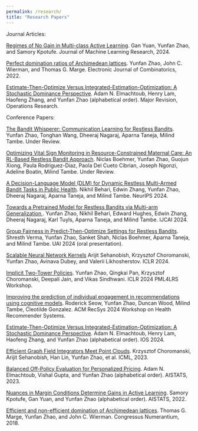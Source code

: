 ```yaml
---
permalink: /research/
title: "Research Papers"
---
```


Journal Articles:

[Regimes of No Gain in Multi-class Active Learning](https://www.jmlr.org/papers/volume25/23-0234/23-0234.pdf). Gan Yuan, Yunfan Zhao, and Samory Kpotufe. Journal of Machine Learning Research, 2024. 

[Perfect domination ratios of Archimedean lattices](https://www.combinatorics.org/ojs/index.php/eljc/article/view/v29i3p60). Yunfan Zhao, John C. Wierman, and Thomas G. Marge. Electronic Journal of Combinatorics, 2022.

[Estimate-Then-Optimize Versus Integrated-Estimation-Optimization: A Stochastic Dominance Perspective](https://arxiv.org/abs/2304.06833). Adam N. Elmachtoub, Henry Lam, Haofeng Zhang, and Yunfan Zhao (alphabetical order). Major Revision, Operations Research. 


Conference Papers: 

[The Bandit Whisperer: Communication Learning for Restless Bandits](https://arxiv.org/abs/2408.05686). Yunfan Zhao, Tonghan Wang, Dheeraj Nagaraj, Aparna Taneja, Milind Tambe. Under Review. 

[Optimizing Vital Sign Monitoring in Resource-Constrained Maternal Care: An RL-Based Restless Bandit Approach](https://arxiv.org/pdf/2410.08377). Niclas Boehmer, Yunfan Zhao, Guojun Xiong, Paula Rodriguez-Diaz, Paola Del Cueto Cibrian, Joseph Ngonzi, Adeline Boatin, Milind Tambe. Under Review.

[A Decision-Language Model (DLM) for Dynamic Restless Multi-Armed Bandit Tasks in Public Health](https://arxiv.org/abs/2402.14807). Nikhil Behari, Edwin Zhang, Yunfan Zhao, Dheeraj Nagaraj, Aparna Taneja, and Milind Tambe. NeurIPS 2024. 

[Towards a Pretrained Model for Restless Bandits via Multi-arm Generalization
](https://arxiv.org/abs/2310.14526). Yunfan Zhao, Nikhil Behari, Edward Hughes, Edwin Zhang, Dheeraj Nagaraj, Karl Tuyls, Aparna Taneja, and Milind Tambe. IJCAI 2024. 

[Group Fairness in Predict-Then-Optimize Settings for Restless Bandits](https://teamcore.seas.harvard.edu/publications/group-fairness-predict-then-optimize-settings-restless-bandits). Shresth Verma, Yunfan Zhao, Sanket Shah, Niclas Boehmer, Aparna Taneja, and Milind Tambe. UAI 2024 (oral presentation). 

[Scalable Neural Network Kernels](https://arxiv.org/abs/2310.13225) Arijit Sehanobish, Krzysztof Choromanski, Yunfan Zhao, Avinava Dubey, and Valerii Likhosherstov. ICLR 2024. 

[Implicit Two-Tower Policies](https://arxiv.org/abs/2208.01191). Yunfan Zhao, Qingkai Pan, Krzysztof Choromanski, Deepali Jain, and Vikas Sindhwani. ICLR 2024 PML4LRS Workshop.

[Improving the prediction of individual engagement in recommendations using cognitive models](https://arxiv.org/pdf/2408.16147). Roderick Seow, Yunfan Zhao, Duncan Wood, Milind Tambe, Cleotilde Gonzalez. ACM RecSys 2024 Workshop on Health Recommender Systems.

[Estimate-Then-Optimize Versus Integrated-Estimation-Optimization: A Stochastic Dominance Perspective](https://www.dropbox.com/scl/fi/th8r3fcxurxij1iji7fmm/IOS_2024_paper_446.pdf?rlkey=jtviv5h3m4rdv7yye6tonebsg&e=1&dl=0). Adam N. Elmachtoub, Henry Lam, Haofeng Zhang, and Yunfan Zhao (alphabetical order). IOS 2024. 

[Efficient Graph Field Integrators Meet Point Clouds](https://arxiv.org/abs/2302.00942). Krzysztof Choromanski, Arijit Sehanobish, Han Lin, Yunfan Zhao, et al. ICML, 2023.

[Balanced Off-Policy Evaluation for Personalized Pricing](https://arxiv.org/abs/2302.12736). Adam N. Elmachtoub, Vishal Gupta, and Yunfan Zhao (alphabetical order). AISTATS, 2023. 

[Nuances in Margin Conditions Determine Gains in Active Learning](https://arxiv.org/abs/2110.08418). Samory Kpotufe, Gan Yuan, and Yunfan Zhao (alphabetical order). AISTATS, 2022.

[Efficient and non-efficient domination of Archimedean lattices](https://scholar.google.com/citations?view_op=view_citation&hl=en&user=wy_rqnwAAAAJ&citation_for_view=wy_rqnwAAAAJ:2osOgNQ5qMEC). Thomas G. Marge, Yunfan Zhao, and John C. Wierman. Congressus Numerantium, 2018.




